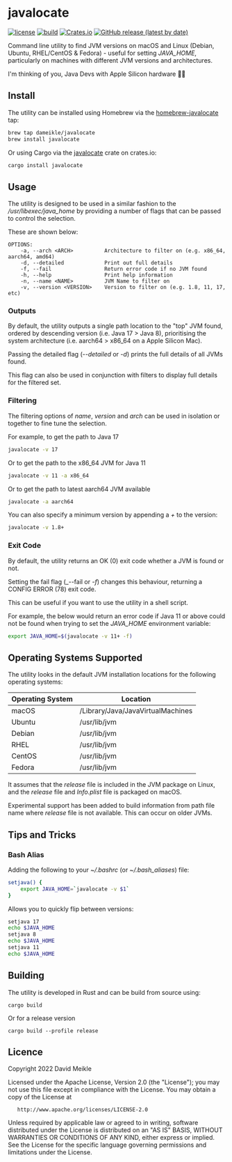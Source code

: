 # javalocate
[![license](https://img.shields.io/github/license/dameikle/javalocate.svg?maxAge=2592000)](https://github.com/dameikle/javalocate/blob/main/LICENSE)
[![build](https://github.com/dameikle/javalocate/actions/workflows/rust.yml/badge.svg)](https://github.com/dameikle/javalocate/actions)
[![Crates.io](https://img.shields.io/crates/v/javalocate)](https://crates.io/crates/javalocate)
[![GitHub release (latest by date)](https://img.shields.io/github/v/release/dameikle/javalocate)](https://github.com/dameikle/javalocate/releases)

Command line utility to find JVM versions on macOS and Linux (Debian, Ubuntu, RHEL/CentOS & Fedora) - useful for setting _JAVA_HOME_, particularly on machines with different JVM versions and architectures. 

I'm thinking of you, Java Devs with Apple Silicon hardware 🐱‍💻

## Install

The utility can be installed using Homebrew via the [homebrew-javalocate](https://github.com/dameikle/homebrew-javalocate) tap:
```bash
brew tap dameikle/javalocate
brew install javalocate
```
Or using Cargo via the [javalocate](https://crates.io/crates/javalocate) crate on crates.io:
```bash
cargo install javalocate
```

## Usage

The utility is designed to be used in a similar fashion to the _/usr/libexec/java_home_ by providing 
a number of flags that can be passed to control the selection.

These are shown below:

```
OPTIONS:
    -a, --arch <ARCH>          Architecture to filter on (e.g. x86_64, aarch64, amd64)
    -d, --detailed             Print out full details
    -f, --fail                 Return error code if no JVM found
    -h, --help                 Print help information
    -n, --name <NAME>          JVM Name to filter on
    -v, --version <VERSION>    Version to filter on (e.g. 1.8, 11, 17, etc)
```

### Outputs
By default, the utility outputs a single path location to the "top" JVM found, ordered by descending version (i.e. Java 17 > Java 8), 
prioritising the system architecture (i.e. aarch64 > x86_64 on a Apple Silicon Mac).

Passing the detailed flag (_--detailed_ or _-d_) prints the full details of all JVMs found.

This flag can also be used in conjunction with filters to display full details for the filtered set.

### Filtering

The filtering options of _name_, _version_ and _arch_ can be used in isolation or together to fine tune the selection.

For example, to get the path to Java 17
```bash
javalocate -v 17
```

Or to get the path to the x86_64 JVM for Java 11 
```bash
javalocate -v 11 -a x86_64
```

Or to get the path to latest aarch64 JVM available
```bash
javalocate -a aarch64
```

You can also specify a minimum version by appending a _+_ to the version:
```bash
javalocate -v 1.8+
```

### Exit Code

By default, the utility returns an OK (0) exit code whether a JVM is found or not.

Setting the fail flag (_--fail or _-f_) changes this behaviour, returning a CONFIG ERROR (78) exit code.

This can be useful if you want to use the utility in a shell script.

For example, the below would return an error code if Java 11 or above could not be found when trying to set the _JAVA_HOME_ environment variable:
```bash
export JAVA_HOME=$(javalocate -v 11+ -f)
```

## Operating Systems Supported

The utility looks in the default JVM installation locations for the following operating systems:

| Operating System | Location                          |
|------------------|-----------------------------------|
| macOS            | /Library/Java/JavaVirtualMachines |
| Ubuntu           | /usr/lib/jvm                      |
| Debian           | /usr/lib/jvm                      |
| RHEL             | /usr/lib/jvm                      |
| CentOS           | /usr/lib/jvm                      |
| Fedora           | /usr/lib/jvm                      |

It assumes that the _release_ file is included in the JVM package on Linux, and the _release_ file and
_Info.plist_ file is packaged on macOS.

Experimental support has been added to build information from path file name where _release_ file is not available. This
can occur on older JVMs.

## Tips and Tricks

### Bash Alias

Adding the following to your _~/.bashrc_ (or _~/.bash_aliases_) file:

```bash
setjava() {
    export JAVA_HOME=`javalocate -v $1`
}
```

Allows you to quickly flip between versions:
```bash
setjava 17
echo $JAVA_HOME
setjava 8
echo $JAVA_HOME
setjava 11
echo $JAVA_HOME
```

## Building

The utility is developed in Rust and can be build from source using:

```
cargo build
```

Or for a release version
```
cargo build --profile release
```

## Licence
Copyright 2022 David Meikle

Licensed under the Apache License, Version 2.0 (the "License");
you may not use this file except in compliance with the License.
You may obtain a copy of the License at

       http://www.apache.org/licenses/LICENSE-2.0

Unless required by applicable law or agreed to in writing, software
distributed under the License is distributed on an "AS IS" BASIS,
WITHOUT WARRANTIES OR CONDITIONS OF ANY KIND, either express or implied.
See the License for the specific language governing permissions and
limitations under the License.

